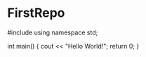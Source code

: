 # FirstRepo
#include <iostream>
using namespace std;

int main()
{
    cout << "Hello World!";
    return 0;
}
